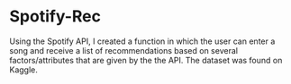# Spotify-Rec

Using the Spotify API, I created a function in which the user can enter a song and receive a list of recommendations based on several factors/attributes that are given by the the API. The dataset was found on Kaggle. 

